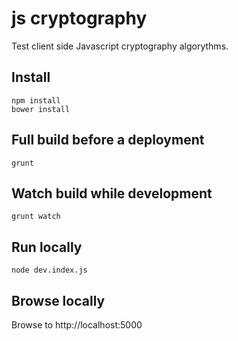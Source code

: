 # js cryptography

Test client side Javascript cryptography algorythms.

## Install

```
npm install
bower install
```

## Full build before a deployment

```
grunt
```

## Watch build while development

```
grunt watch
```

## Run locally

```
node dev.index.js
```

## Browse locally

Browse to http://localhost:5000
